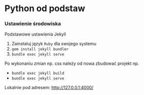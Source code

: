 # Python od podstaw

### Ustawienie środowiska

Podstawowe ustawienia Jekyll

1. Zainstaluj język `Ruby` dla swojego systemu
2. `gem install jekyll bundler`
3. `bundle exec jekyll serve`

Po wykonaniu zmian np. css należy od nowa zbudować projekt np.

- `bundle exec jekyll build`
- `bundle exec jekyll serve`

Lokalnie pod adresem: http://127.0.0.1:4000/
